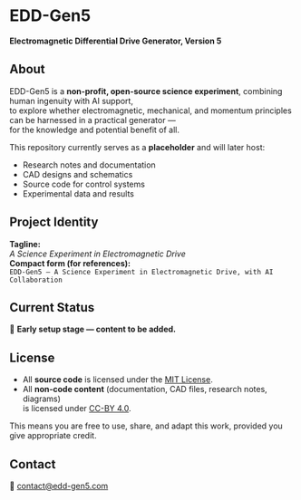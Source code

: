 # EDD-Gen5  
**Electromagnetic Differential Drive Generator, Version 5**

## About  
EDD-Gen5 is a **non-profit, open-source science experiment**, combining human ingenuity with AI support,  
to explore whether electromagnetic, mechanical, and momentum principles can be harnessed in a practical generator —  
for the knowledge and potential benefit of all.

This repository currently serves as a **placeholder** and will later host:  
- Research notes and documentation  
- CAD designs and schematics  
- Source code for control systems  
- Experimental data and results  

## Project Identity  
**Tagline:**  
*A Science Experiment in Electromagnetic Drive*  
**Compact form (for references):**  
`EDD-Gen5 — A Science Experiment in Electromagnetic Drive, with AI Collaboration`  

## Current Status  
 **Early setup stage — content to be added.**  

## License  

- All **source code** is licensed under the [MIT License](LICENSE).  
- All **non-code content** (documentation, CAD files, research notes, diagrams)  
  is licensed under [CC-BY 4.0](LICENSE-CC-BY.md).  

This means you are free to use, share, and adapt this work, provided you give appropriate credit.  

## Contact  
 contact@edd-gen5.com  
